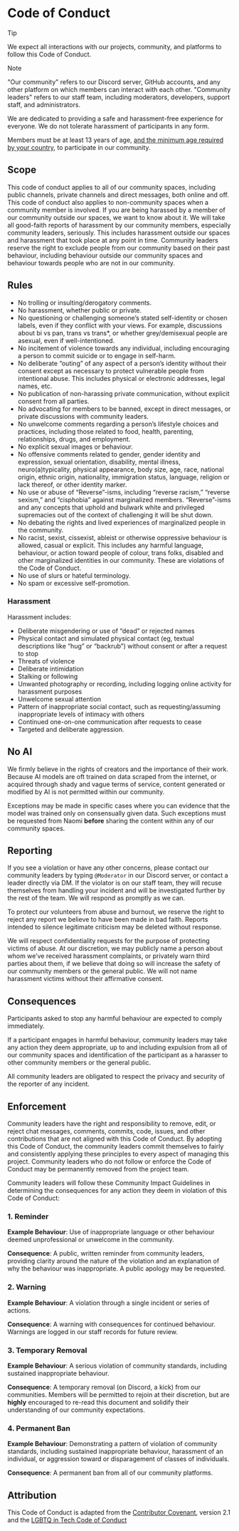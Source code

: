 # Code of Conduct

> [!TIP]
> We expect all interactions with our projects, community, and platforms to follow this Code of Conduct.

> [!NOTE]
> "Our community" refers to our Discord server, GitHub accounts, and any other platform on which members can interact with each other. "Community leaders" refers to our staff team, including moderators, developers, support staff, and administrators.

We are dedicated to providing a safe and harassment-free experience for everyone. We do not tolerate harassment of participants in any form.

Members must be at least 13 years of age, [and the minimum age required by your country](https://support.discord.com/hc/en-us/articles/360040724612), to participate in our community.

## Scope

This code of conduct applies to all of our community spaces, including public channels, private channels and direct messages, both online and off. This code of conduct also applies to non-community spaces when a community member is involved. If you are being harassed by a member of our community outside our spaces, we want to know about it. We will take all good-faith reports of harassment by our community members, especially community leaders, seriously. This includes harassment outside our spaces and harassment that took place at any point in time. Community leaders reserve the right to exclude people from our community based on their past behaviour, including behaviour outside our community spaces and behaviour towards people who are not in our community.

## Rules

- No trolling or insulting/derogatory comments.
- No harassment, whether public or private.
- No questioning or challenging someone’s stated self-identity or chosen labels, even if they conflict with your views. For example, discussions about bi vs pan, trans vs trans\*, or whether grey/demisexual people are asexual, even if well-intentioned.
- No incitement of violence towards any individual, including encouraging a person to commit suicide or to engage in self-harm.
- No deliberate “outing” of any aspect of a person’s identity without their consent except as necessary to protect vulnerable people from intentional abuse. This includes physical or electronic addresses, legal names, etc.
- No publication of non-harassing private communication, without explicit consent from all parties.
- No advocating for members to be banned, except in direct messages, or private discussions with community leaders.
- No unwelcome comments regarding a person’s lifestyle choices and practices, including those related to food, health, parenting, relationships, drugs, and employment.
- No explicit sexual images or behaviour.
- No offensive comments related to gender, gender identity and expression, sexual orientation, disability, mental illness, neuro(a)typicality, physical appearance, body size, age, race, national origin, ethnic origin, nationality, immigration status, language, religion or lack thereof, or other identity marker.
- No use or abuse of “Reverse”-isms, including “reverse racism,” “reverse sexism,” and “cisphobia” against marginalized members. “Reverse”-isms and any concepts that uphold and bulwark white and privileged supremacies out of the context of challenging it will be shut down.
- No debating the rights and lived experiences of marginalized people in the community.
- No racist, sexist, cissexist, ableist or otherwise oppressive behaviour is allowed, casual or explicit. This includes any harmful language, behaviour, or action toward people of colour, trans folks, disabled and other marginalized identities in our community. These are violations of the Code of Conduct.
- No use of slurs or hateful terminology.
- No spam or excessive self-promotion.

### Harassment

Harassment includes:

- Deliberate misgendering or use of “dead” or rejected names
- Physical contact and simulated physical contact (eg, textual descriptions like “hug” or “backrub”) without consent or after a request to stop
- Threats of violence
- Deliberate intimidation
- Stalking or following
- Unwanted photography or recording, including logging online activity for harassment purposes
- Unwelcome sexual attention
- Pattern of inappropriate social contact, such as requesting/assuming inappropriate levels of intimacy with others
- Continued one-on-one communication after requests to cease
- Targeted and deliberate aggression.

## No AI

We firmly believe in the rights of creators and the importance of their work. Because AI models are oft trained on data scraped from the internet, or acquired through shady and vague terms of service, content generated or modified by AI is not permitted within our community.

Exceptions may be made in specific cases where you can evidence that the model was trained only on consensually given data. Such exceptions must be requested from Naomi **before** sharing the content within any of our community spaces.

## Reporting

If you see a violation or have any other concerns, please contact our community leaders by typing `@Moderator` in our Discord server, or contact a leader directly via DM. If the violator is on our staff team, they will recuse themselves from handling your incident and will be investigated further by the rest of the team. We will respond as promptly as we can.

To protect our volunteers from abuse and burnout, we reserve the right to reject any report we believe to have been made in bad faith. Reports intended to silence legitimate criticism may be deleted without response.

We will respect confidentiality requests for the purpose of protecting victims of abuse. At our discretion, we may publicly name a person about whom we’ve received harassment complaints, or privately warn third parties about them, if we believe that doing so will increase the safety of our community members or the general public. We will not name harassment victims without their affirmative consent.

## Consequences

Participants asked to stop any harmful behaviour are expected to comply immediately.

If a participant engages in harmful behaviour, community leaders may take any action they deem appropriate, up to and including expulsion from all of our community spaces and identification of the participant as a harasser to other community members or the general public.

All community leaders are obligated to respect the privacy and security of the reporter of any incident.

## Enforcement

Community leaders have the right and responsibility to remove, edit, or reject chat messages, comments, commits, code, issues, and other contributions that are not aligned with this Code of Conduct. By adopting this Code of Conduct, the community leaders commit themselves to fairly and consistently applying these principles to every aspect of managing this project. Community leaders who do not follow or enforce the Code of Conduct may be permanently removed from the project team.

Community leaders will follow these Community Impact Guidelines in determining the consequences for any action they deem in violation of this Code of Conduct:

### 1. Reminder

**Example Behaviour**: Use of inappropriate language or other behaviour deemed unprofessional or unwelcome in the community.

**Consequence**: A public, written reminder from community leaders, providing clarity around the nature of the violation and an explanation of why the behaviour was inappropriate. A public apology may be requested.

### 2. Warning

**Example Behaviour**: A violation through a single incident or series of actions.

**Consequence**: A warning with consequences for continued behaviour. Warnings are logged in our staff records for future review.

### 3. Temporary Removal

**Example Behaviour**: A serious violation of community standards, including sustained inappropriate behaviour.

**Consequence**: A temporary removal (on Discord, a kick) from our communities. Members will be permitted to rejoin at their discretion, but are **highly** encouraged to re-read this document and solidify their understanding of our community expectations.

### 4. Permanent Ban

**Example Behaviour**: Demonstrating a pattern of violation of community standards, including sustained inappropriate behaviour, harassment of an individual, or aggression toward or disparagement of classes of individuals.

**Consequence**: A permanent ban from all of our community platforms.

## Attribution

This Code of Conduct is adapted from the [Contributor Covenant](https://www.contributor-covenant.org/version/2/1/code_of_conduct.html), version 2.1 and the [LGBTQ in Tech Code of Conduct](https://lgbtq.technology/coc.html)
